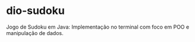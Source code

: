 # dio-sudoku
Jogo de Sudoku em Java: Implementação no terminal com foco em POO e manipulação de dados.
